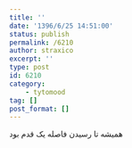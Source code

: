 ```yaml
---
title: ''
date: '1396/6/25 14:51:00'
status: publish
permalink: /6210
author: straxico
excerpt: ''
type: post
id: 6210
category:
    - tytomood
tag: []
post_format: []
---
```

همیشه تا رسیدن فاصله یک قدم بود